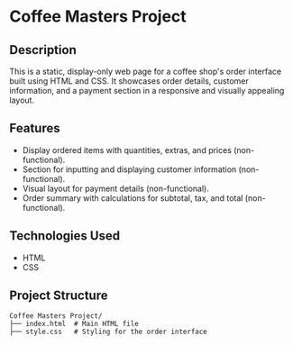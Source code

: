 # Coffee Masters Project
## Description

This is a static, display-only web page for a coffee shop's order interface built using HTML and CSS. It showcases order details, customer information, and a payment section in a responsive and visually appealing layout.

## Features
- Display ordered items with quantities, extras, and prices (non-functional).
- Section for inputting and displaying customer information (non-functional).
- Visual layout for payment details (non-functional).
- Order summary with calculations for subtotal, tax, and total (non-functional).

## Technologies Used
- HTML
- CSS

## Project Structure
```
Coffee Masters Project/
├── index.html  # Main HTML file
├── style.css   # Styling for the order interface
```
